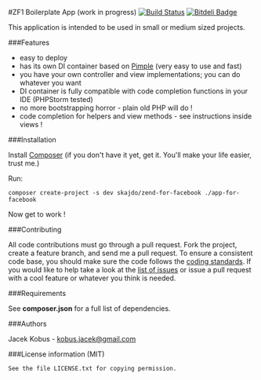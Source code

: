 #ZF1 Boilerplate App (work in progress)
[![Build Status](https://travis-ci.org/jkobus/zf1-boilerplate.png?branch=master)](https://travis-ci.org/jkobus/zf1-boilerplate)
[![Bitdeli Badge](https://d2weczhvl823v0.cloudfront.net/jkobus/zf1-boilerplate/trend.png)](https://bitdeli.com/free "Bitdeli Badge")

This application is intended to be used in small or medium sized projects.

###Features

- easy to deploy
- has its own DI container based on [Pimple](http://pimple.sensiolabs.org/) (very easy to use and fast)
- you have your own controller and view implementations; you can do whatever you want
- DI container is fully compatible with code completion functions in your IDE (PHPStorm tested)
- no more bootstrapping horror - plain old PHP will do !
- code completion for helpers and view methods - see instructions inside views !

###Installation

Install [Composer](http://getcomposer.org/) (if you don't have it yet, get it. You'll make your life easier, trust me.)

Run:

    composer create-project -s dev skajdo/zend-for-facebook ./app-for-facebook

Now get to work !

###Contributing

All code contributions must go through a pull request.
Fork the project, create a feature branch, and send me a pull request.
To ensure a consistent code base, you should make sure the code follows
the [coding standards](http://symfony.com/doc/2.0/contributing/code/standards.html).
If you would like to help take a look at the [list of issues](https://github.com/jkobus/zend-for-facebook/issues) or issue a pull request with a cool feature or whatever you think is needed.

###Requirements

See **composer.json** for a full list of dependencies.

###Authors

Jacek Kobus - <kobus.jacek@gmail.com>

###License information (MIT)

    See the file LICENSE.txt for copying permission.